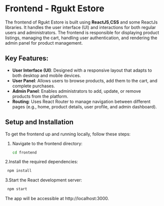 # Frontend - Rgukt Estore

The frontend of Rgukt Estore is built using **ReactJS**,**CSS** and some ReactJs libraries. It handles the user interface (UI) and interactions for both regular users and administrators. The frontend is responsible for displaying product listings, managing the cart, handling user authentication, and rendering the admin panel for product management.

## Key Features:
- **User Interface (UI)**: Designed with a responsive layout that adapts to both desktop and mobile devices.
- **User Panel**: Allows users to browse products, add them to the cart, and complete purchases.
- **Admin Panel**: Enables administrators to add, update, or remove products from the platform.
- **Routing**: Uses React Router to manage navigation between different pages (e.g., home, product details, user profile, and admin dashboard).

## Setup and Installation

To get the frontend up and running locally, follow these steps:

1. Navigate to the frontend directory:
   ```bash
   cd frontend
2.Install the required dependencies:
   ```bash
    npm install
```
3.Start the React development server:
   ```bash
    npm start
```

The app will be accessible at http://localhost:3000.

